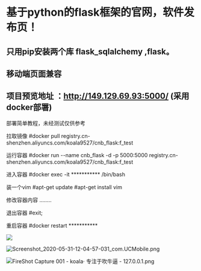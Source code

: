 # 基于python的flask框架的官网，软件发布页！

## 只用pip安装两个库 flask_sqlalchemy ,flask。

## 移动端页面兼容


## 项目预览地址 ：http://149.129.69.93:5000/ (采用docker部署)

部署简单教程，未经测试仅供参考 

拉取镜像    #docker pull registry.cn-shenzhen.aliyuncs.com/koala9527/cnb_flask:f_test

运行容器    #docker run --name cnb_flask -d -p 5000:5000 registry.cn-shenzhen.aliyuncs.com/koala9527/cnb_flask:f_test

进入容器    #docker exec -it *********** /bin/bash 

装一个vim      #apt-get update
               #apt-get install vim

修改容器内容    ........

退出容器        #exit;

重启容器        #docker restart ***********
  

![](http://koala9527.s3-cn-south-1.qiniucs.com/FrrSrzejUlO6aXJAlrl3d95gu0ME)

![Screenshot_2020-05-31-12-04-57-031_com.UCMobile.png](http://ww1.sinaimg.cn/large/b43c09abgy1gfbh9m7pc9j21ha0hc754.jpg)

![FireShot Capture 001 - koala· 专注于吹牛逼 - 127.0.0.1.png](http://ww1.sinaimg.cn/large/b43c09abgy1geisntj71ej21hc10aafu.jpg)
